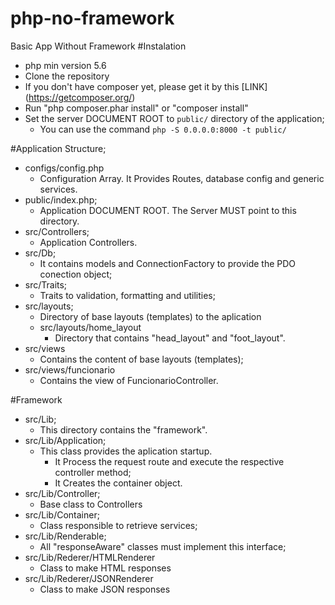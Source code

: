 # php-no-framework
Basic App Without Framework
#Instalation
  - php min version 5.6
  - Clone the repository
  - If you don't have composer yet, please get it by this [LINK] (https://getcomposer.org/)
  - Run "php composer.phar install" or "composer install"
  - Set the server DOCUMENT ROOT to ``public/`` directory of the application;
    - You can use the command ``php -S 0.0.0.0:8000 -t public/``
    
#Application Structure;
  - configs/config.php
    - Configuration Array. It Provides Routes, database config and generic services.
  - public/index.php;
    - Application DOCUMENT ROOT. The Server MUST point to this directory.
  - src/Controllers;
    - Application Controllers.
  - src/Db;
    - It contains models and ConnectionFactory to provide the PDO conection object;
  - src/Traits;
    - Traits to validation, formatting and utilities;
  - src/layouts;
     - Directory of base layouts (templates) to the aplication
     - src/layouts/home_layout
       - Directory that contains "head_layout" and "foot_layout".
  - src/views
    - Contains the content of base layouts (templates);
  - src/views/funcionario
    - Contains the view of FuncionarioController.
    
#Framework    
  - src/Lib;
    - This directory contains the "framework".
  - src/Lib/Application;
    - This class provides the aplication startup.
      - It Process the request route and execute the respective controller method;
      - It Creates the container object.
  - src/Lib/Controller;
    - Base class to Controllers
  - src/Lib/Container;
    - Class responsible to retrieve services;
  - src/Lib/Renderable;
    - All "responseAware" classes must implement this interface;
  - src/Lib/Rederer/HTMLRenderer
    - Class to make HTML responses
  - src/Lib/Rederer/JSONRenderer
    - Class to make JSON responses
